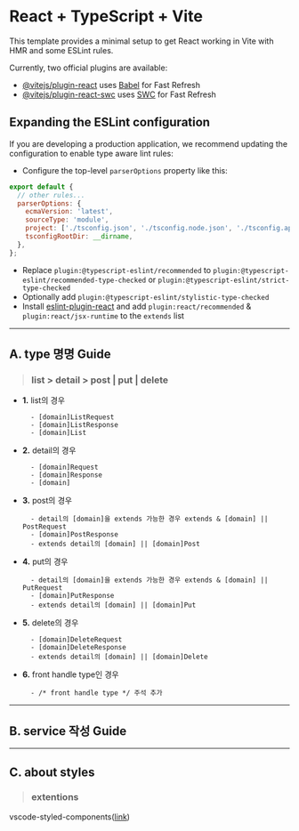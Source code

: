 # React + TypeScript + Vite

This template provides a minimal setup to get React working in Vite with HMR and some ESLint rules.

Currently, two official plugins are available:

- [@vitejs/plugin-react](https://github.com/vitejs/vite-plugin-react/blob/main/packages/plugin-react/README.md) uses [Babel](https://babeljs.io/) for Fast Refresh
- [@vitejs/plugin-react-swc](https://github.com/vitejs/vite-plugin-react-swc) uses [SWC](https://swc.rs/) for Fast Refresh

## Expanding the ESLint configuration

If you are developing a production application, we recommend updating the configuration to enable type aware lint rules:

- Configure the top-level `parserOptions` property like this:

```js
export default {
  // other rules...
  parserOptions: {
    ecmaVersion: 'latest',
    sourceType: 'module',
    project: ['./tsconfig.json', './tsconfig.node.json', './tsconfig.app.json'],
    tsconfigRootDir: __dirname,
  },
};
```

- Replace `plugin:@typescript-eslint/recommended` to `plugin:@typescript-eslint/recommended-type-checked` or `plugin:@typescript-eslint/strict-type-checked`
- Optionally add `plugin:@typescript-eslint/stylistic-type-checked`
- Install [eslint-plugin-react](https://github.com/jsx-eslint/eslint-plugin-react) and add `plugin:react/recommended` & `plugin:react/jsx-runtime` to the `extends` list

---

## A. type 명명 Guide

> ### list > detail > post | put | delete

- **1.** list의 경우

  ```
    - [domain]ListRequest
    - [domain]ListResponse
    - [domain]List
  ```

- **2.** detail의 경우

  ```
    - [domain]Request
    - [domain]Response
    - [domain]
  ```

- **3.** post의 경우

  ```
    - detail의 [domain]을 extends 가능한 경우 extends & [domain] || PostRequest
    - [domain]PostResponse
    - extends detail의 [domain] || [domain]Post
  ```

- **4.** put의 경우

  ```
    - detail의 [domain]을 extends 가능한 경우 extends & [domain] || PutRequest
    - [domain]PutResponse
    - extends detail의 [domain] || [domain]Put
  ```

- **5.** delete의 경우

  ```
    - [domain]DeleteRequest
    - [domain]DeleteResponse
    - extends detail의 [domain] || [domain]Delete
  ```

- **6.** front handle type인 경우

  ```
    - /* front handle type */ 주석 추가
  ```

---

## B. service 작성 Guide

---

## C. about styles

> ### extentions

vscode-styled-components([link](https://marketplace.visualstudio.com/items?itemName=styled-components.vscode-styled-components))
